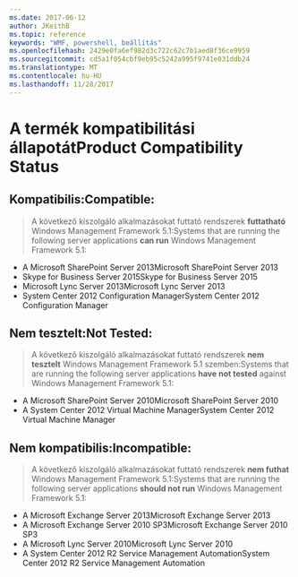 ```yaml
---
ms.date: 2017-06-12
author: JKeithB
ms.topic: reference
keywords: "WMF, powershell, beállítás"
ms.openlocfilehash: 2429e0fa6ef982d3c722c62c7b1aed8f36ce9959
ms.sourcegitcommit: cd5a1f054cbf9eb95c5242a995f9741e031ddb24
ms.translationtype: MT
ms.contentlocale: hu-HU
ms.lasthandoff: 11/28/2017
---
```

# <a name="product-compatibility-status"></a><span data-ttu-id="a5289-102">A termék kompatibilitási állapotát</span><span class="sxs-lookup"><span data-stu-id="a5289-102">Product Compatibility Status</span></span>

## <a name="compatible"></a><span data-ttu-id="a5289-103">Kompatibilis:</span><span class="sxs-lookup"><span data-stu-id="a5289-103">Compatible:</span></span>
> <span data-ttu-id="a5289-104">A következő kiszolgáló alkalmazásokat futtató rendszerek **futtatható** Windows Management Framework 5.1:</span><span class="sxs-lookup"><span data-stu-id="a5289-104">Systems that are running the following server applications **can run** Windows Management Framework 5.1:</span></span>

- <span data-ttu-id="a5289-105">A Microsoft SharePoint Server 2013</span><span class="sxs-lookup"><span data-stu-id="a5289-105">Microsoft SharePoint Server 2013</span></span>
- <span data-ttu-id="a5289-106">Skype for Business Server 2015</span><span class="sxs-lookup"><span data-stu-id="a5289-106">Skype for Business Server 2015</span></span>
- <span data-ttu-id="a5289-107">Microsoft Lync Server 2013</span><span class="sxs-lookup"><span data-stu-id="a5289-107">Microsoft Lync Server 2013</span></span>
- <span data-ttu-id="a5289-108">System Center 2012 Configuration Manager</span><span class="sxs-lookup"><span data-stu-id="a5289-108">System Center 2012 Configuration Manager</span></span>

## <a name="not-tested"></a><span data-ttu-id="a5289-109">Nem tesztelt:</span><span class="sxs-lookup"><span data-stu-id="a5289-109">Not Tested:</span></span>
> <span data-ttu-id="a5289-110">A következő kiszolgáló alkalmazásokat futtató rendszerek **nem tesztelt** Windows Management Framework 5.1 szemben:</span><span class="sxs-lookup"><span data-stu-id="a5289-110">Systems that are running the following server applications **have not tested** against Windows Management Framework 5.1:</span></span>

- <span data-ttu-id="a5289-111">A Microsoft SharePoint Server 2010</span><span class="sxs-lookup"><span data-stu-id="a5289-111">Microsoft SharePoint Server 2010</span></span>
- <span data-ttu-id="a5289-112">A System Center 2012 Virtual Machine Manager</span><span class="sxs-lookup"><span data-stu-id="a5289-112">System Center 2012 Virtual Machine Manager</span></span>

## <a name="incompatible"></a><span data-ttu-id="a5289-113">Nem kompatibilis:</span><span class="sxs-lookup"><span data-stu-id="a5289-113">Incompatible:</span></span>
> <span data-ttu-id="a5289-114">A következő kiszolgáló alkalmazásokat futtató rendszerek **nem futhat** Windows Management Framework 5.1:</span><span class="sxs-lookup"><span data-stu-id="a5289-114">Systems that are running the following server applications **should not run** Windows Management Framework 5.1:</span></span>

- <span data-ttu-id="a5289-115">A Microsoft Exchange Server 2013</span><span class="sxs-lookup"><span data-stu-id="a5289-115">Microsoft Exchange Server 2013</span></span>
- <span data-ttu-id="a5289-116">A Microsoft Exchange Server 2010 SP3</span><span class="sxs-lookup"><span data-stu-id="a5289-116">Microsoft Exchange Server 2010 SP3</span></span>
- <span data-ttu-id="a5289-117">A Microsoft Lync Server 2010</span><span class="sxs-lookup"><span data-stu-id="a5289-117">Microsoft Lync Server 2010</span></span>
- <span data-ttu-id="a5289-118">A System Center 2012 R2 Service Management Automation</span><span class="sxs-lookup"><span data-stu-id="a5289-118">System Center 2012 R2 Service Management Automation</span></span>

